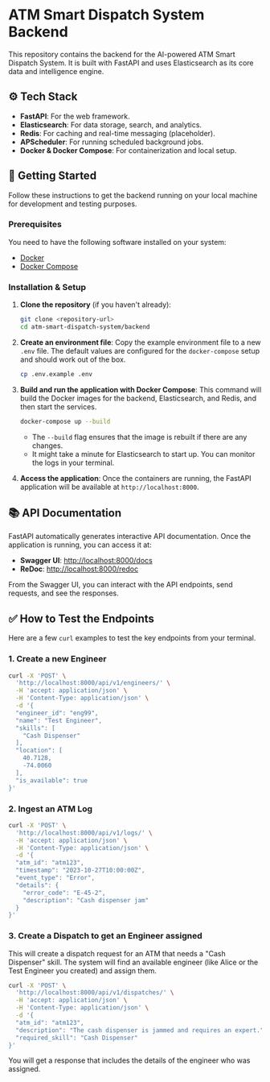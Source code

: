 # ATM Smart Dispatch System Backend

This repository contains the backend for the AI-powered ATM Smart Dispatch System. It is built with FastAPI and uses Elasticsearch as its core data and intelligence engine.

## ⚙️ Tech Stack

- **FastAPI**: For the web framework.
- **Elasticsearch**: For data storage, search, and analytics.
- **Redis**: For caching and real-time messaging (placeholder).
- **APScheduler**: For running scheduled background jobs.
- **Docker & Docker Compose**: For containerization and local setup.

## 🚀 Getting Started

Follow these instructions to get the backend running on your local machine for development and testing purposes.

### Prerequisites

You need to have the following software installed on your system:

- [Docker](https://docs.docker.com/get-docker/)
- [Docker Compose](https://docs.docker.com/compose/install/)

### Installation & Setup

1.  **Clone the repository** (if you haven't already):
    ```bash
    git clone <repository-url>
    cd atm-smart-dispatch-system/backend
    ```

2.  **Create an environment file**:
    Copy the example environment file to a new `.env` file. The default values are configured for the `docker-compose` setup and should work out of the box.
    ```bash
    cp .env.example .env
    ```

3.  **Build and run the application with Docker Compose**:
    This command will build the Docker images for the backend, Elasticsearch, and Redis, and then start the services.
    ```bash
    docker-compose up --build
    ```
    - The `--build` flag ensures that the image is rebuilt if there are any changes.
    - It might take a minute for Elasticsearch to start up. You can monitor the logs in your terminal.

4.  **Access the application**:
    Once the containers are running, the FastAPI application will be available at `http://localhost:8000`.

## 📚 API Documentation

FastAPI automatically generates interactive API documentation. Once the application is running, you can access it at:

- **Swagger UI**: [http://localhost:8000/docs](http://localhost:8000/docs)
- **ReDoc**: [http://localhost:8000/redoc](http://localhost:8000/redoc)

From the Swagger UI, you can interact with the API endpoints, send requests, and see the responses.

## ✅ How to Test the Endpoints

Here are a few `curl` examples to test the key endpoints from your terminal.

### 1. Create a new Engineer

```bash
curl -X 'POST' \
  'http://localhost:8000/api/v1/engineers/' \
  -H 'accept: application/json' \
  -H 'Content-Type: application/json' \
  -d '{
  "engineer_id": "eng99",
  "name": "Test Engineer",
  "skills": [
    "Cash Dispenser"
  ],
  "location": [
    40.7128,
    -74.0060
  ],
  "is_available": true
}'
```

### 2. Ingest an ATM Log

```bash
curl -X 'POST' \
  'http://localhost:8000/api/v1/logs/' \
  -H 'accept: application/json' \
  -H 'Content-Type: application/json' \
  -d '{
  "atm_id": "atm123",
  "timestamp": "2023-10-27T10:00:00Z",
  "event_type": "Error",
  "details": {
    "error_code": "E-45-2",
    "description": "Cash dispenser jam"
  }
}'
```

### 3. Create a Dispatch to get an Engineer assigned

This will create a dispatch request for an ATM that needs a "Cash Dispenser" skill. The system will find an available engineer (like Alice or the Test Engineer you created) and assign them.

```bash
curl -X 'POST' \
  'http://localhost:8000/api/v1/dispatches/' \
  -H 'accept: application/json' \
  -H 'Content-Type: application/json' \
  -d '{
  "atm_id": "atm123",
  "description": "The cash dispenser is jammed and requires an expert.",
  "required_skill": "Cash Dispenser"
}'
```

You will get a response that includes the details of the engineer who was assigned.
